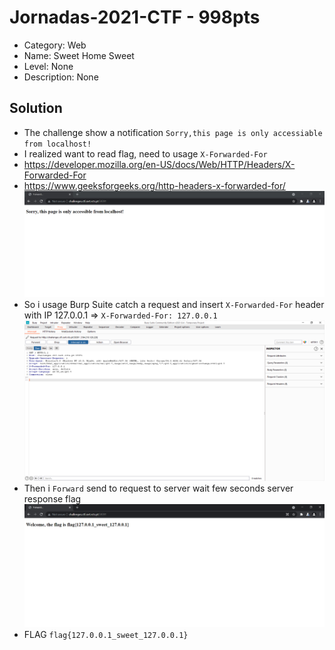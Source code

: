 # Jornadas-2021-CTF - 998pts
* Category: Web 
* Name: Sweet Home Sweet
* Level: None
* Description: None
## Solution
* The challenge show a notification `Sorry,this page is only accessiable from localhost!`
* I realized want to read flag, need to usage  `X-Forwarded-For`
* <https://developer.mozilla.org/en-US/docs/Web/HTTP/Headers/X-Forwarded-For>
* <https://www.geeksforgeeks.org/http-headers-x-forwarded-for/>
![Main function](./1.PNG)
* So i usage Burp Suite catch a request and insert `X-Forwarded-For` header with IP 127.0.0.1 => `X-Forwarded-For: 127.0.0.1` 
![Main function](./2.PNG)
* Then i `Forward` send to request to server wait few seconds server response flag 
![Main function](./3.PNG)
* FLAG `flag{127.0.0.1_sweet_127.0.0.1}`
